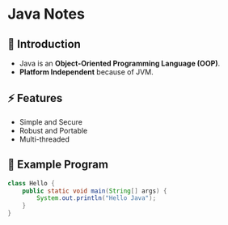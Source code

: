 # Java Notes  

## 🌟 Introduction
- Java is an **Object-Oriented Programming Language (OOP)**.  
- **Platform Independent** because of JVM.  

## ⚡ Features
- Simple and Secure  
- Robust and Portable  
- Multi-threaded  

## 🧩 Example Program
```java
class Hello {
    public static void main(String[] args) {
        System.out.println("Hello Java");
    }
}
